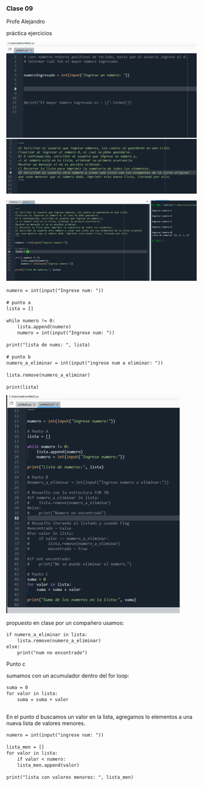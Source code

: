 ### Clase 09
Profe Alejandro

práctica ejercicios

![](111-assets/ppt-63-tecnicas.png)
![](111-assets/ppt-64-tecnicas.png)

![](111-assets/ppt-65-tecnicas.png)

```
numero = int(input("Ingrese num: "))

# punto a
lista = []

while numero != 0:
	lista.append(numero)
	numero = int(input("Ingrese num: "))

print("lista de nums: ", lista)

# punto b
numero_a_eliminar = int(input("ingrese num a eliminar: "))

lista.remove(numero_a_eliminar)

print(lista)

```

![](111-assets/ppt-66-tecnicas.png)

propuesto en clase por un compañero usamos:

```
if numero_a_eliminar in lista:
	lista.remove(numero_a_eliminar)
else:
	print("num no encontrado")
```

Punto c

sumamos con un acumulador dentro del for loop:

```
suma = 0
for valor in lista:
	suma = suma + valor
	
```

En el punto d buscamos un valor en la lista, agregamos lo elementos a una nueva lista de valores menores.

```
numero = int(input("ingrese num: "))

lista_men = []
for valor in lista:
	if valor < numero:
	lista_men.append(valor)

print("lista con valores menores: ", lista_men)

```

